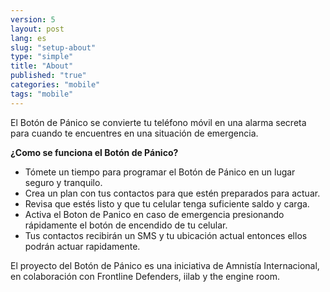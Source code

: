 ```yaml
---
version: 5
layout: post
lang: es
slug: "setup-about"
type: "simple"
title: "About"
published: "true"
categories: "mobile"
tags: "mobile"
---
```


El Botón de Pánico se convierte tu teléfono móvil en una alarma secreta para cuando te encuentres en una situación de emergencia.

**¿Como se funciona el Botón de Pánico?**

  * Tómete un tiempo para programar el Botón de Pánico en un lugar seguro y tranquilo.
  * Crea un plan con tus contactos para que estén preparados para actuar.
  * Revisa que estés listo y que tu celular tenga suficiente saldo y carga.
  * Activa el Boton de Panico en caso de emergencia  presionando rápidamente el botón de encendido de tu celular.
  * Tus contactos recibirán un SMS y tu ubicación actual entonces ellos podrán actuar rapidamente.

El proyecto del Botón de Pánico es una iniciativa de Amnistía Internacional, en colaboración con Frontline Defenders, iilab y the engine room.
